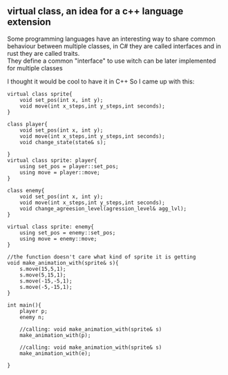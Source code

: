 ## virtual class, an idea for a c++ language extension

Some programming languages have an interesting way to share common behaviour between multiple classes, in C# they are called interfaces and in rust they are called traits.
<br>
They define a common "interface" to use witch can be later implemented for multiple classes

I thought it would be cool to have it in C++
So I came up with this:
```
virtual class sprite{
    void set_pos(int x, int y);
    void move(int x_steps,int y_steps,int seconds);
}

class player{
    void set_pos(int x, int y);
    void move(int x_steps,int y_steps,int seconds);
    void change_state(state& s);

}
virtual class sprite: player{
    using set_pos = player::set_pos;
    using move = player::move;
}

class enemy{
    void set_pos(int x, int y);
    void move(int x_steps,int y_steps,int seconds);
    void change_agreesion_level(agression_level& agg_lvl);
}

virtual class sprite: enemy{
    using set_pos = enemy::set_pos;
    using move = enemy::move;
}

//the function doesn't care what kind of sprite it is getting
void make_animation_with(sprite& s){
    s.move(15,5,1);
    s.move(5,15,1);
    s.move(-15,-5,1);
    s.move(-5,-15,1);
}

int main(){
    player p;
    enemy n;

    //calling: void make_animation_with(sprite& s)
    make_animation_with(p);

    //calling: void make_animation_with(sprite& s)
    make_animation_with(e);

}



```
